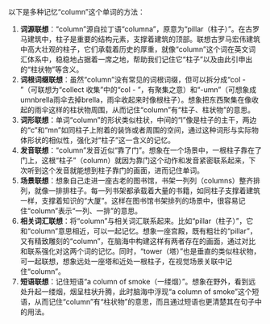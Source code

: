 以下是多种记忆“column”这个单词的方法：
1. **词源联想**：“column”源自拉丁语“columna”，原意为“pillar（柱子）”。在古罗马建筑中，柱子是重要的结构元素，支撑着建筑的顶部。联想古罗马宏伟建筑中高大壮观的柱子，它们承载着历史的厚重，就像“column”这个词在英文词汇体系中，稳稳地占据着一席之地，帮助我们记住它“柱子”以及由此引申出的“柱状物”等含义。
2. **词根词缀联想**：虽然“column”没有常见的词根词缀，但可以拆分成“col - ”（可联想为“collect 收集”中的“col - ”，有聚集之意）和“-umn”（可想象成umnbrella雨伞去掉brella，雨伞收起来时像根柱子）。想象把东西聚集在像收起的雨伞这样的柱状物周围，从而记住“column”有“柱子、柱状物”的意思。 
3. **词形联想**：单词“column”的形状类似柱状，中间的“l”像是柱子的主干，两边的“c”和“mn”如同柱子上附着的装饰或者周围的空间，通过这种词形与实际物体形状的相似性，强化对“柱子”这一含义的记忆。
4. **发音联想**：“column”发音近似“靠了门”。想象在一个场景中，一根柱子靠在了门上，这根“柱子”（column）就因为靠门这个动作和发音紧密联系起来，下次听到这个发音就能想到柱子靠门的画面，进而记住单词。
5. **场景联想**：想象自己走进一座古老的图书馆，书架一列列（columns）整齐排列，就像一排排柱子。每一列书架都承载着大量的书籍，如同柱子支撑着建筑一样，支撑着知识的“大厦”。这样在图书馆书架排列的场景中，很容易记住“column”表示“一列、一排”的意思。 
6. **相关词汇联想**：将“column”与相关词汇联系起来。比如“pillar（柱子）”，它和“column”意思相近，可以一起记忆。想象一座宫殿，既有粗壮的“pillar”，又有精致雕刻的“column”，在脑海中构建这样有两者存在的画面，通过对比和联系强化对这两个词的记忆。同时，“tower（塔）”也是垂直的类似柱状物，可一起联想，想象远处一座塔和近处一根柱子，在视觉场景关联中记住“column”。
7. **短语联想**：记住短语“a column of smoke（一缕烟）”。想象在野外，看到远处升起一缕烟，烟呈柱状升腾，此时脑海中浮现“a column of smoke”这个短语，从而记住“column”有“柱状物”的意思，而且通过短语也更清楚其在句子中的用法。 